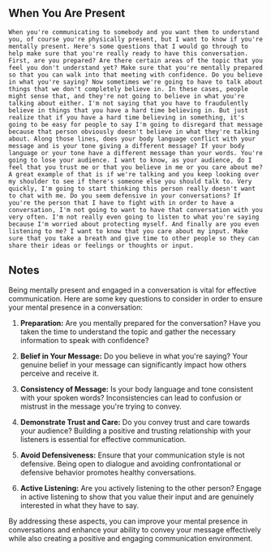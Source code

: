 ## When You Are Present
```
When you're communicating to somebody and you want them to understand you, of course you're physically present, but I want to know if you're mentally present. Here's some questions that I would go through to help make sure that you're really ready to have this conversation. First, are you prepared? Are there certain areas of the topic that you feel you don't understand yet? Make sure that you're mentally prepared so that you can walk into that meeting with confidence. Do you believe in what you're saying? Now sometimes we're going to have to talk about things that we don't completely believe in. In these cases, people might sense that, and they're not going to believe in what you're talking about either. I'm not saying that you have to fraudulently believe in things that you have a hard time believing in. But just realize that if you have a hard time believing in something, it's going to be easy for people to say I'm going to disregard that message because that person obviously doesn't believe in what they're talking about. Along those lines, does your body language conflict with your message and is your tone giving a different message? If your body language or your tone have a different message than your words. You're going to lose your audience. I want to know, as your audience, do I feel that you trust me or that you believe in me or you care about me? A great example of that is if we're talking and you keep looking over my shoulder to see if there's someone else you should talk to. Very quickly, I'm going to start thinking this person really doesn't want to chat with me. Do you seem defensive in your conversations? If you're the person that I have to fight with in order to have a conversation, I'm not going to want to have that conversation with you very often. I'm not really even going to listen to what you're saying because I'm worried about protecting myself. And finally are you even listening to me? I want to know that you care about my input. Make sure that you take a breath and give time to other people so they can share their ideas or feelings or thoughts or input.
```

## Notes
Being mentally present and engaged in a conversation is vital for effective communication. Here are some key questions to consider in order to ensure your mental presence in a conversation:

1. **Preparation:** Are you mentally prepared for the conversation? Have you taken the time to understand the topic and gather the necessary information to speak with confidence?

2. **Belief in Your Message:** Do you believe in what you're saying? Your genuine belief in your message can significantly impact how others perceive and receive it.

3. **Consistency of Message:** Is your body language and tone consistent with your spoken words? Inconsistencies can lead to confusion or mistrust in the message you're trying to convey.

4. **Demonstrate Trust and Care:** Do you convey trust and care towards your audience? Building a positive and trusting relationship with your listeners is essential for effective communication.

5. **Avoid Defensiveness:** Ensure that your communication style is not defensive. Being open to dialogue and avoiding confrontational or defensive behavior promotes healthy conversations.

6. **Active Listening:** Are you actively listening to the other person? Engage in active listening to show that you value their input and are genuinely interested in what they have to say.

By addressing these aspects, you can improve your mental presence in conversations and enhance your ability to convey your message effectively while also creating a positive and engaging communication environment.